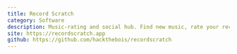 ```yaml
---
title: Record Scratch
category: Software
description: Music-rating and social hub. Find new music, rate your recent listens, and connect with fellow music enthusiasts.
site: https://recordscratch.app
github: https://github.com/hackthebois/recordscratch
---
```

